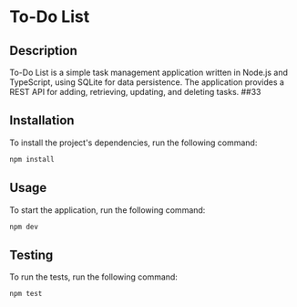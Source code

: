 # To-Do List

## Description

To-Do List is a simple task management application written in Node.js and TypeScript, using SQLite for data persistence. The application provides a REST API for adding, retrieving, updating, and deleting tasks.
##33
## Installation

To install the project's dependencies, run the following command:
```sh
npm install
```

## Usage

To start the application, run the following command:
```sh
npm dev
```

## Testing

To run the tests, run the following command:
```sh
npm test
```
